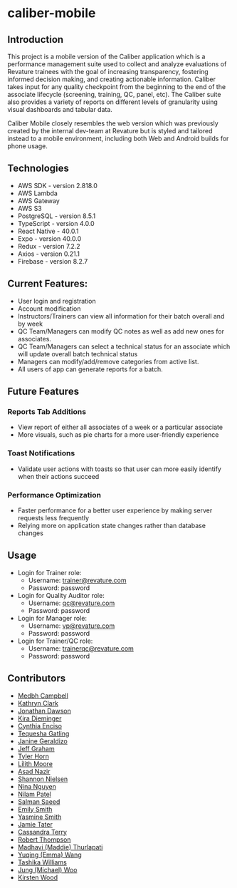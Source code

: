 # caliber-mobile

## Introduction
  This project is a mobile version of the Caliber application which is a performance management suite used to collect and analyze evaluations of Revature trainees with the goal of increasing transparency, fostering informed decision making, and creating actionable information. Caliber takes input for any quality checkpoint from the beginning to the end of the associate lifecycle (screening, training, QC, panel, etc). The Caliber suite also provides a variety of reports on different levels of granularity using visual dashboards and tabular data.
  
  Caliber Mobile closely resembles the web version which was previously created by the internal dev-team at Revature but is styled and tailored instead to a mobile environment, including both Web and Android builds for phone usage.

## Technologies
* AWS SDK - version 2.818.0
* AWS Lambda
* AWS Gateway
* AWS S3
* PostgreSQL - version 8.5.1
* TypeScript - version 4.0.0
* React Native - 40.0.1
* Expo - version 40.0.0
* Redux - version 7.2.2
* Axios - version 0.21.1
* Firebase - version 8.2.7

## Current Features:
* User login and registration
* Account modification
* Instructors/Trainers can view all information for their batch overall and by week
* QC Team/Managers can modify QC notes as well as add new ones for associates.
* QC Team/Managers can select a technical status for an associate which will update overall batch technical status
* Managers can modify/add/remove categories from active list.
* All users of app can generate reports for a batch.

## Future Features
### Reports Tab Additions
* View report of either all associates of a week or a particular associate
* More visuals, such as pie charts for a more user-friendly experience
### Toast Notifications
* Validate user actions with toasts so that user can more easily identify when their actions succeed
### Performance Optimization
* Faster performance for a better user experience by making server requests less frequently
* Relying more on application state changes rather than database changes

## Usage
* Login for Trainer role:
  * Username: trainer@revature.com
  * Password: password
* Login for Quality Auditor role:
  * Username: qc@revature.com
  * Password: password
* Login for Manager role:
  * Username: vp@revature.com
  * Password: password
* Login for Trainer/QC role:
  * Username: trainerqc@revature.com
  * Password: password

## Contributors
* [Medbh Campbell](https://github.com/medbhcampbell)
* [Kathryn Clark](https://github.com/kathrync23)
* [Jonathan Dawson](https://github.com/jedawson)
* [Kira Dieminger](https://github.com/kdieminger)
* [Cynthia Enciso](https://github.com/cyenciso)
* [Tequesha Gatling](https://github.com/tgatling)
* [Janine Geraldizo](https://github.com/jmGeraldizo)
* [Jeff Graham](https://github.com/jefferygraham)
* [Tyler Horn](https://github.com/thorn18)
* [Lilith Moore](https://github.com/lilypadlilith)
* [Asad Nazir](https://github.com/anazir100)
* [Shannon Nielsen](https://github.com/shannon-nielsen)
* [Nina Nguyen](https://github.com/ninancode) 
* [Nilam Patel](https://github.com/nilam2101)
* [Salman Saeed](https://github.com/algosal)
* [Emily Smith](https://github.com/Emily484)
* [Yasmine Smith](https://github.com/Ysmith54)
* [Jamie Tater](https://github.com/Tngtater9)
* [Cassandra Terry](https://github.com/Wewe34)
* [Robert Thompson](https://github.com/ratthompson)
* [Madhavi (Maddie) Thurlapati](https://github.com/maddiet1223)
* [Yuqing (Emma) Wang](https://github.com/whatemma)
* [Tashika Williams](https://github.com/Twilliams0897)
* [Jung (Michael) Woo](https://github.com/michaelwoo921)
* [Kirsten Wood](https://github.com/KirstenWood)
